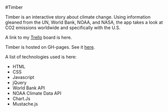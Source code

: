 #Timber

Timber is an interactive story about climate change. Using information gleaned from the UN, World Bank, NOAA, and NASA, the app takes a look at CO2 emissions worldwide and specifically with the U.S. 

A link to my [Trello](https://trello.com/b/zwlFZijY/anila-alexander-timber) board is here. 

Timber is hosted on GH-pages. See it [here](http://anilajalex.github.io/final-project/). 

A list of technologies used is here: 

- HTML
- CSS
- Javascript
- jQuery
- World Bank API
- NOAA Climate Data API
- Chart.Js
- Mustache.js




